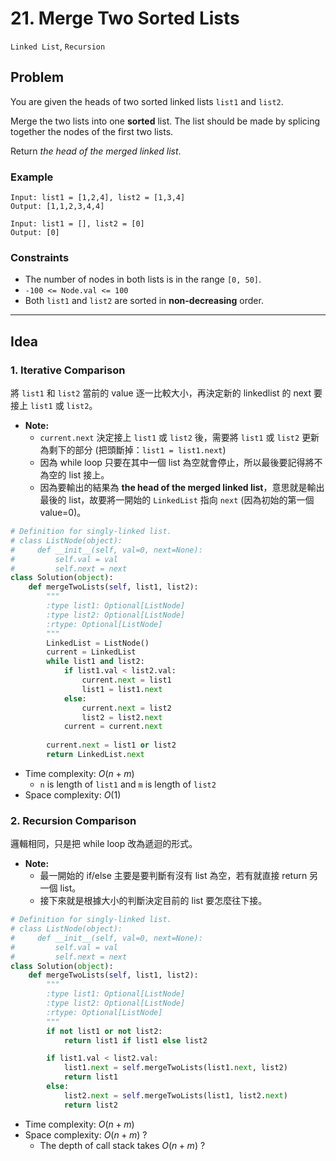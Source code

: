 # 21. Merge Two Sorted Lists

`Linked List`, `Recursion`

## Problem

You are given the heads of two sorted linked lists `list1` and `list2`.

Merge the two lists into one **sorted** list. The list should be made by splicing together the nodes of the first two lists.

Return *the head of the merged linked list*.


### Example

```
Input: list1 = [1,2,4], list2 = [1,3,4]
Output: [1,1,2,3,4,4]
```

```
Input: list1 = [], list2 = [0]
Output: [0]
```

### Constraints
* The number of nodes in both lists is in the range `[0, 50]`.
* `-100 <= Node.val <= 100`
* Both `list1` and `list2` are sorted in **non-decreasing** order.

---

## Idea

### 1. Iterative Comparison

將 `list1` 和 `list2` 當前的 value 逐一比較大小，再決定新的 linkedlist 的 next 要接上 `list1` 或 `list2`。

* **Note:**
    * `current.next` 決定接上 `list1` 或 `list2` 後，需要將 `list1` 或 `list2` 更新為剩下的部分 (把頭斷掉：`list1 = list1.next`)
    * 因為 while loop 只要在其中一個 list 為空就會停止，所以最後要記得將不為空的 list 接上。
    * 因為要輸出的結果為 **the head of the merged linked list**，意思就是輸出最後的 list，故要將一開始的 `LinkedList` 指向 `next` (因為初始的第一個 value=0)。

```python
# Definition for singly-linked list.
# class ListNode(object):
#     def __init__(self, val=0, next=None):
#         self.val = val
#         self.next = next
class Solution(object):
    def mergeTwoLists(self, list1, list2):
        """
        :type list1: Optional[ListNode]
        :type list2: Optional[ListNode]
        :rtype: Optional[ListNode]
        """
        LinkedList = ListNode()
        current = LinkedList
        while list1 and list2:
            if list1.val < list2.val:
                current.next = list1
                list1 = list1.next
            else:
                current.next = list2
                list2 = list2.next
            current = current.next
        
        current.next = list1 or list2
        return LinkedList.next
```
* Time complexity: $O(n+m)$
    * `n` is length of `list1` and `m` is length of `list2`
* Space complexity: $O(1)$

### 2. Recursion Comparison

邏輯相同，只是把 while loop 改為遞迴的形式。

* **Note:**
    * 最一開始的 if/else 主要是要判斷有沒有 list 為空，若有就直接 return 另一個 list。
    * 接下來就是根據大小的判斷決定目前的 list 要怎麼往下接。

```python
# Definition for singly-linked list.
# class ListNode(object):
#     def __init__(self, val=0, next=None):
#         self.val = val
#         self.next = next
class Solution(object):
    def mergeTwoLists(self, list1, list2):
        """
        :type list1: Optional[ListNode]
        :type list2: Optional[ListNode]
        :rtype: Optional[ListNode]
        """
        if not list1 or not list2:
            return list1 if list1 else list2

        if list1.val < list2.val:
            list1.next = self.mergeTwoLists(list1.next, list2)
            return list1
        else:
            list2.next = self.mergeTwoLists(list1, list2.next)
            return list2
```
* Time complexity: $O(n+m)$
* Space complexity: $O(n+m)$ ?
    * The depth of call stack takes $O(n+m)$ ?